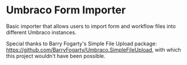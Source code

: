 # Umbraco Form Importer
Basic importer that allows users to import form and workflow files into different Umbraco instances. 

Special thanks to Barry Fogarty's Simple File Upload package: https://github.com/BarryFogarty/Umbraco.SimpleFileUpload, with which this project wouldn't have been possible.
